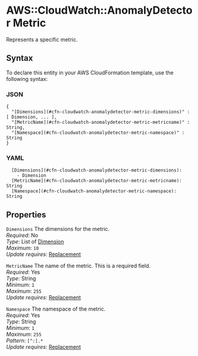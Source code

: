 # AWS::CloudWatch::AnomalyDetector Metric<a name="aws-properties-cloudwatch-anomalydetector-metric"></a>

Represents a specific metric\.

## Syntax<a name="aws-properties-cloudwatch-anomalydetector-metric-syntax"></a>

To declare this entity in your AWS CloudFormation template, use the following syntax:

### JSON<a name="aws-properties-cloudwatch-anomalydetector-metric-syntax.json"></a>

```
{
  "[Dimensions](#cfn-cloudwatch-anomalydetector-metric-dimensions)" : [ Dimension, ... ],
  "[MetricName](#cfn-cloudwatch-anomalydetector-metric-metricname)" : String,
  "[Namespace](#cfn-cloudwatch-anomalydetector-metric-namespace)" : String
}
```

### YAML<a name="aws-properties-cloudwatch-anomalydetector-metric-syntax.yaml"></a>

```
  [Dimensions](#cfn-cloudwatch-anomalydetector-metric-dimensions): 
    - Dimension
  [MetricName](#cfn-cloudwatch-anomalydetector-metric-metricname): String
  [Namespace](#cfn-cloudwatch-anomalydetector-metric-namespace): String
```

## Properties<a name="aws-properties-cloudwatch-anomalydetector-metric-properties"></a>

`Dimensions`  <a name="cfn-cloudwatch-anomalydetector-metric-dimensions"></a>
The dimensions for the metric\.  
*Required*: No  
*Type*: List of [Dimension](aws-properties-cloudwatch-anomalydetector-dimension.md)  
*Maximum*: `10`  
*Update requires*: [Replacement](https://docs.aws.amazon.com/AWSCloudFormation/latest/UserGuide/using-cfn-updating-stacks-update-behaviors.html#update-replacement)

`MetricName`  <a name="cfn-cloudwatch-anomalydetector-metric-metricname"></a>
The name of the metric\. This is a required field\.  
*Required*: Yes  
*Type*: String  
*Minimum*: `1`  
*Maximum*: `255`  
*Update requires*: [Replacement](https://docs.aws.amazon.com/AWSCloudFormation/latest/UserGuide/using-cfn-updating-stacks-update-behaviors.html#update-replacement)

`Namespace`  <a name="cfn-cloudwatch-anomalydetector-metric-namespace"></a>
The namespace of the metric\.  
*Required*: Yes  
*Type*: String  
*Minimum*: `1`  
*Maximum*: `255`  
*Pattern*: `[^:].*`  
*Update requires*: [Replacement](https://docs.aws.amazon.com/AWSCloudFormation/latest/UserGuide/using-cfn-updating-stacks-update-behaviors.html#update-replacement)